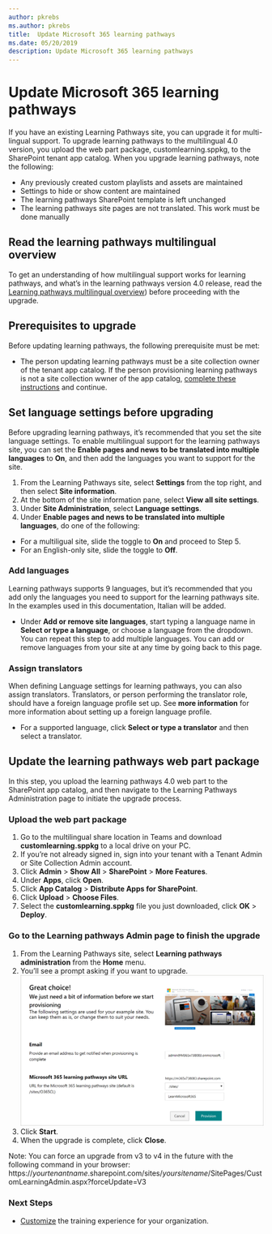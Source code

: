 ```yaml
---
author: pkrebs
ms.author: pkrebs
title:  Update Microsoft 365 learning pathways
ms.date: 05/20/2019
description: Update Microsoft 365 learning pathways
---
```

# Update Microsoft 365 learning pathways
If you have an existing Learning Pathways site, you can upgrade it for multi-lingual support. To upgrade learning pathways to the multilingual 4.0 version, you upload the web part package, customlearning.sppkg, to the SharePoint tenant app catalog. When you upgrade learning pathways, note the following: 

- Any previously created custom playlists and assets are maintained
- Settings to hide or show content are maintained
- The learning pathways SharePoint template is left unchanged
- The learning pathways site pages are not translated. This work must be done manually

## Read the learning pathways multilingual overview
To get an understanding of how multilingual support works for learning pathways, and what’s in the learning pathways version 4.0 release, read the [Learning pathways multilingual overview](custom_ml_overview.md)) before proceeding with the upgrade. 

## Prerequisites to upgrade
Before updating learning pathways, the following prerequisite must be met:
- The person updating learning pathways must be a site collection owner of the tenant app catalog. If the person provisioning learning pathways is not a site collection wwner of the app catalog, [complete these instructions](addappadmin.md) and continue. 

## Set language settings before upgrading
Before upgrading learning pathways, it’s recommended that you set the site language settings. To enable multilingual support for the learning pathways site, you can set the **Enable pages and news to be translated into multiple languages** to **On**, and then add the languages you want to support for the site.
1.	From the Learning Pathways site, select **Settings** from the top right, and then select **Site information**.
2.	At the bottom of the site information pane, select **View all site settings**.
3.	Under **Site Administration**, select **Language settings**.
4.	Under **Enable pages and news to be translated into multiple languages**, do one of the following:
- For a multiligual site, slide the toggle to **On** and proceed to Step 5.
- For an English-only site, slide the toggle to **Off**.

### Add languages
Learning pathways supports 9 languages, but it’s recommended that you add only the languages you need to support for the learning pathways site. In the examples used in this documentation, Italian will be added. 
- Under **Add or remove site languages**, start typing a language name in **Select or type a language**, or choose a language from the dropdown. You can repeat this step to add multiple languages. You can add or remove languages from your site at any time by going back to this page.
 
### Assign translators
When defining Language settings for learning pathways, you can also assign translators. Translators, or person performing the translator role, should have a foreign language profile set up. See **more information** for more information about setting up a foreign language profile. 
- For a supported language, click **Select or type a translator** and then select a translator. 

## Update the learning pathways web part package
In this step, you upload the learning pathways 4.0 web part to the SharePoint app catalog, and then navigate to the Learning Pathways Administration page to initiate the upgrade process.

### Upload the web part package

1.	Go to the multilingual share location in Teams and download **customlearning.sppkg** to a local drive on your PC. 
2.	If you’re not already signed in, sign into your tenant with a Tenant Admin or Site Collection Admin account. 
3.	Click **Admin** > **Show All** > **SharePoint** > **More Features**. 
4.	Under **Apps**, click **Open**. 
5.	Click **App Catalog** > **Distribute Apps for SharePoint**. 
6.	Click **Upload** > **Choose Files**. 
7.	Select the **customlearning.sppkg** file you just downloaded, click **OK** > **Deploy**. 

### Go to the Learning pathways Admin page to finish the upgrade
1.	From the Learning Pathways site, select **Learning pathways administration** from the **Home** menu. 
2.	You’ll see a prompt asking if you want to upgrade. 
![inst_options.png](media/inst_options.png)
3.	Click **Start**. 
4. When the upgrade is complete, click **Close**. 

Note: You can force an upgrade from v3 to v4 in the future with the following command in your browser: https://*yourtenantname*.sharepoint.com/sites/*yoursitename*/SitePages/CustomLearningAdmin.aspx?forceUpdate=V3

### Next Steps
- [Customize](custom_overview.md) the training experience for your organization.

